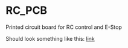 # RC_PCB
Printed circuit board for RC control and E-Stop

Should look something like this: [link](https://www.instructables.com/DIY-Game-Controller/)
